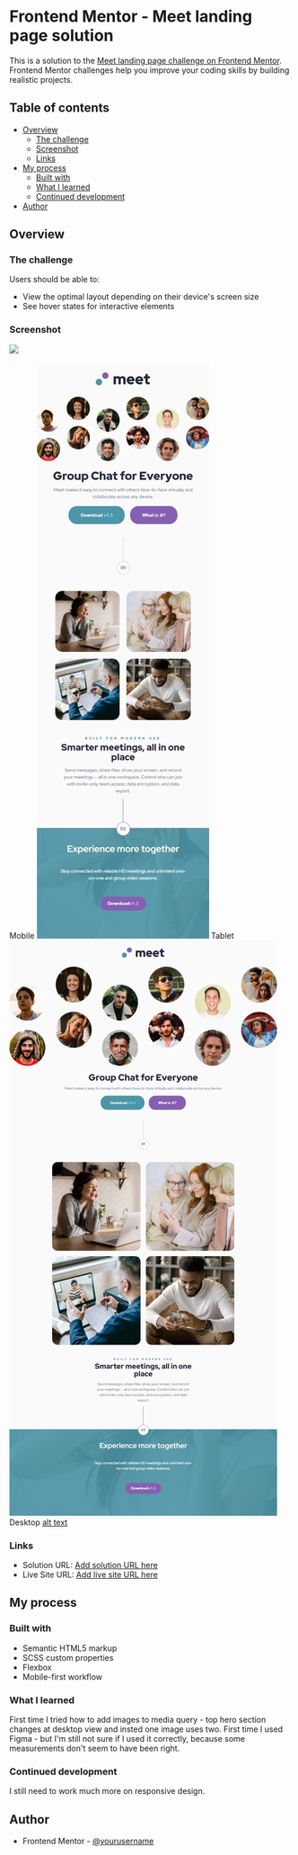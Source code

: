 # Frontend Mentor - Meet landing page solution

This is a solution to the [Meet landing page challenge on Frontend Mentor](https://www.frontendmentor.io/challenges/meet-landing-page-rbTDS6OUR). Frontend Mentor challenges help you improve your coding skills by building realistic projects. 

## Table of contents

- [Overview](#overview)
  - [The challenge](#the-challenge)
  - [Screenshot](#screenshot)
  - [Links](#links)
- [My process](#my-process)
  - [Built with](#built-with)
  - [What I learned](#what-i-learned)
  - [Continued development](#continued-development)
- [Author](#author)



## Overview

### The challenge

Users should be able to:

- View the optimal layout depending on their device's screen size
- See hover states for interactive elements

### Screenshot

![](./screenshot.jpg)

Mobile
![alt text](image-1.png)
Tablet
![alt text](image-2.png)
Desktop
[alt text](image.png)

### Links

- Solution URL: [Add solution URL here](https://github.com/SamoPinter/meet-landing-page)
- Live Site URL: [Add live site URL here](https://samopinter.github.io/meet-landing-page/)

## My process

### Built with

- Semantic HTML5 markup
- SCSS custom properties
- Flexbox
- Mobile-first workflow


### What I learned

First time I tried how to add images to media query - top hero section changes at desktop view and insted one image uses two. First time I used Figma - but I'm still not sure if I used it correctly, because some measurements don't seem to have been right.  


### Continued development

I still need to work much more on responsive design. 


## Author

- Frontend Mentor - [@yourusername](https://www.frontendmentor.io/profile/SamoPinter)

